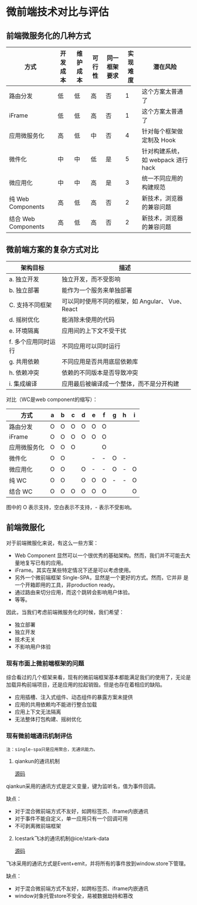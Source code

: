 # 微前端技术对比与评估

## 前端微服务化的几种方式

| 方式 | 开发成本 | 维护成本 | 可行性 | 同一框架要求 | 实现难度 | 潜在风险 |
| --- | --- | --- | --- | --- | --- | --- |
| 路由分发 | 低 | 低 | 高 | 否 | 1 | 这个方案太普通了 |
| iFrame | 低 | 低 | 高 | 否 | 1 | 这个方案太普通了 |
| 应用微服务化 | 高 | 低 | 中 | 否 | 4 | 针对每个框架做定制及 Hook |
| 微件化 | 中 | 中 | 低 | 是 | 5 | 针对构建系统，如 webpack 进行 hack |
| 微应用化 | 中 | 中 | 高 | 是 | 3 | 统一不同应用的构建规范 |
| 纯 Web Components | 高 | 低 | 高 | 否 | 2 | 新技术，浏览器的兼容问题 |
| 结合 Web Components | 高 | 低 | 高 | 否 | 2 | 新技术，浏览器的兼容问题 |

## 微前端方案的复杂方式对比

| 架构目标 | 描述 |
| --- | --- |
| a. 独立开发 | 独立开发，而不受影响 |
| b. 独立部署 | 能作为一个服务来单独部署 |
| C. 支持不同框架 | 可以同时使用不同的框架，如 Angular、 Vue、React |
| d. 摇树优化 | 能消除未使用的代码 |
| e. 环境隔离 | 应用间的上下文不受干扰 |
| f. 多个应用同时运行 | 不同应用可以同时运行 |
| g. 共用依赖 | 不同应用是否共用底层依赖库 |
| h. 依赖冲突 | 依赖的不同版本是否导致冲突 |
| i. 集成编译 | 应用最后被编译成一个整体，而不是分开构建 |

对比（WC是web component的缩写）：

| 方式 | a | b | c | d | e | f | g | h | i |
| --- | --- | --- | --- | --- | --- | --- | --- | --- | --- |
|路由分发 | O | O | O | O | O | O |  |  |  |
|iFrame | O | O | O | O | O | O |  |  |  |
|应用微服务化 | O | O | O |  |  | O |  |  |  |
|微件化 | O | O |  |  | - | - | O | - |  |
|微应用化 | O | O |  | O | - | - | O | - | O |
|纯 WC | O | O |  | O | O | O | - | - | O |
|结合 WC | O | O | O | O | O | O |  |  | O |

图中的 O 表示支持，空白表示不支持，- 表示不受影响。

## 前端微服化

对于前端微服化来说，有这么一些方案：

- Web Component 显然可以一个很优秀的基础架构。然而，我们并不可能去大量地复写已有的应用。
- iFrame。其实在某些特定情况下还是可以考虑使用。
- 另外一个微前端框架 Single-SPA，显然是一个更好的方式。然而，它并非 是一个开箱即用的工具，非production ready。
- 通过路由来切分应用，而这个跳转会影响用户体验。
- 等等。

因此，当我们考虑前端微服务化的时候，我们希望：

- 独立部署
- 独立开发
- 技术无关
- 不影响用户体验

### 现有市面上微前端框架的问题

综合看过的几个框架来看，现有的微前端框架基本都能满足我们的使用了，无论是加载异构前端项目，还是应用的拉起销毁。但是也存在着相应的缺陷。

- 应用插槽、注入式组件、动态组件的暴露方案未提供
- 应用的共用依赖均不能进行整合加载
- 应用上下文无法隔离
- 无法整体打包构建、摇树优化

### 现有微前端通讯机制评估

    注：single-spa只是应用聚合，无通讯能力。

1. qiankun的通讯机制

    [源码](https://github.com/umijs/qiankun/blob/master/src/globalState.ts)

qiankun采用的通讯方式是定义变量，键为监听名，值为事件回调。

缺点：

- 对于混合微前端方式不友好，如跨标签页、iframe内嵌通讯
- 对于事件不能自定义，单一应用只有一个回调可用
- 不可剥离微前端框架

2. Icestark飞冰的通讯机制@ice/stark-data

    [源码](https://github.com/ice-lab/icestark/tree/master/packages/icestark-data)

飞冰采用的通讯方式是Event+emit，并将所有的事件放到window.store下管理。

缺点：

- 对于混合微前端方式不友好，如跨标签页、iframe内嵌通讯
- window对象托管store不安全，易被数据劫持和篡改

